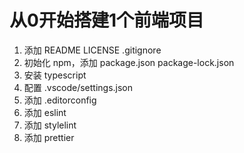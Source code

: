 # 从0开始搭建1个前端项目

1. 添加 README LICENSE .gitignore
2. 初始化 npm，添加 package.json package-lock.json
3. 安装 typescript
4. 配置 .vscode/settings.json
5. 添加 .editorconfig
6. 添加 eslint
7. 添加 stylelint
8. 添加 prettier

